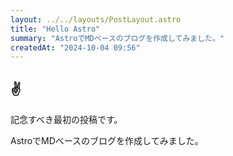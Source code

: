 ```yaml
---
layout: ../../layouts/PostLayout.astro
title: "Hello Astro"
summary: "AstroでMDベースのブログを作成してみました。"
createdAt: "2024-10-04 09:56"
---
```


## ✌️

記念すべき最初の投稿です。

AstroでMDベースのブログを作成してみました。
